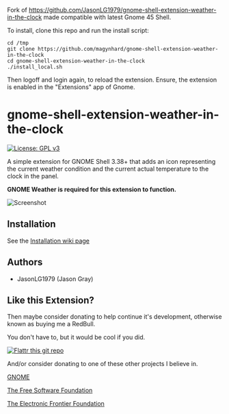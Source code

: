 Fork of https://github.com/JasonLG1979/gnome-shell-extension-weather-in-the-clock made compatible with latest Gnome 45 Shell.

To install, clone this repo and run the install script:
```
cd /tmp
git clone https://github.com/magynhard/gnome-shell-extension-weather-in-the-clock
cd gnome-shell-extension-weather-in-the-clock
./install_local.sh
```

Then logoff and login again, to reload the extension. Ensure, the extension is enabled in the "Extensions" app of Gnome.

# gnome-shell-extension-weather-in-the-clock
[![License: GPL v3](https://img.shields.io/badge/License-GPL%20v3-blue.svg)](https://www.gnu.org/licenses/gpl-3.0)

 A simple extension for GNOME Shell 3.38+ that adds an icon representing the current weather condition and the current actual temperature to the clock in the panel.

<b>GNOME Weather is required for this extension to function.</b>

![Screenshot](data/Screenshot.png)

## Installation

See the [Installation wiki page](https://github.com/JasonLG1979/gnome-shell-extensions-weather-in-the-clock/wiki/Installation)


## Authors
  * JasonLG1979 (Jason Gray)

## Like this Extension?

Then maybe consider donating to help continue it's development, otherwise known as buying me a RedBull.

You don't have to, but it would be cool if you did.

[![Flattr this git repo](https://api.flattr.com/button/flattr-badge-large.png)](https://flattr.com/submit/auto?user_id=JasonLG1979&url=https://github.com/https://github.com/JasonLG1979/gnome-shell-extensions-weather-in-the-clock)

And/or consider donating to one of these other projects I believe in.

[GNOME](https://www.gnome.org/support-gnome/donate/)

[The Free Software Foundation](https://www.fsf.org/about/ways-to-donate/)

[The Electronic Frontier Foundation](https://supporters.eff.org/donate/)

